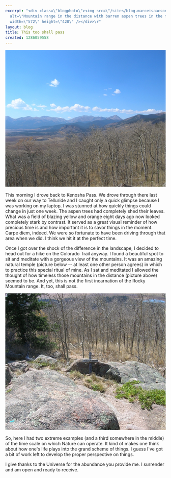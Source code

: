 ```yaml
---
excerpt: "<div class=\"blogphoto\"><img src=\"/sites/blog.marceisaacson.com/files/pictures/meditationmountains.jpg\"
  alt=\"Mountain range in the distance with barren aspen trees in the foreground\"
  width=\"572\" height=\"428\" /></div>\r"
layout: blog
title: This too shall pass
created: 1286059558
---
```

<div class="blogphoto"><img src="/sites/blog.marceisaacson.com/files/pictures/meditationmountains.jpg" alt="Mountain range in the distance with barren aspen trees in the foreground" width="572" height="428" /></div>
<p>This morning I drove back to Kenosha Pass. We drove through there last week on our way to Telluride and I caught only a quick glimpse because I was working on my laptop. I was stunned at how quickly things could change in just one week. The aspen trees had completely shed their leaves. What was a field of blazing yellow and orange eight days ago now looked completely stark by contrast. It served as a great visual reminder of how precious time is and how important it is to savor things in the moment. Carpe diem, indeed. We were so fortunate to have been driving through that area when we did. I think we hit it at the perfect time.</p>
<p>Once I got over the shock of the difference in the landscape, I decided to head out for a hike on the Colorado Trail anyway. I found a beautiful spot to sit and meditate with a gorgeous view of the mountains. It was an amazing natural temple (picture below -- at least one other person agrees) in which to practice this special ritual of mine. As I sat and meditated I allowed the thought of how timeless those mountains in the distance (picture above) seemed to be. And yet, this is not the first incarnation of the Rocky Mountain range. It, too, shall pass.</p>
<div class="blogphoto"><img src="/sites/blog.marceisaacson.com/files/pictures/naturalsanctuary.jpg" alt="Rocky outcropping with a memorial to a departed pet" width="572" height="428" /></div>
<p>So, here I had two extreme examples (and a third somewhere in the middle) of the time scale on which Nature can operate. It kind of makes one think about how one's life plays into the grand scheme of things. I guess I've got a bit of work left to develop the proper perspective on things.</p>
<p>I give thanks to the Universe for the abundance you provide me. I surrender and am open and ready to receive.</p>
